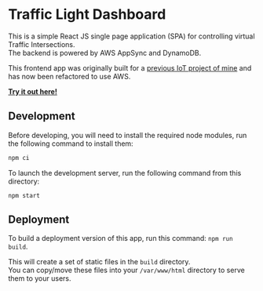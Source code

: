 # Traffic Light Dashboard
This is a simple React JS single page application (SPA) for controlling virtual Traffic Intersections.  
The backend is powered by AWS AppSync and DynamoDB.  

This frontend app was originally built for a [previous IoT project of mine](https://github.com/tsengia/iot-thingy91-traffic-lights) and has now been refactored to use AWS.

__[Try it out here!](https://main.d357xgwrfyl7b5.amplifyapp.com/)__

## Development
Before developing, you will need to install the required node modules, run the following command to install them:
```bash
npm ci
```

To launch the development server, run the following command from this directory: 
```
npm start
```

## Deployment
To build a deployment version of this app, run this command: `npm run build`.

This will create a set of static files in the `build` directory.  
You can copy/move these files into your `/var/www/html` directory to serve them to your users.

